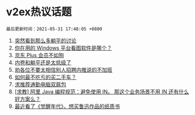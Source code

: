 # v2ex热议话题

`最后更新时间：2021-05-31 17:48:05 +0800`

1. [突然看到那么多躺平的讨论](https://www.v2ex.com/t/780189)
1. [你在用的 Windows 平台看图软件是哪个？](https://www.v2ex.com/t/780221)
1. [京东 Plus 会员不如狗](https://www.v2ex.com/t/780303)
1. [内卷和躺平还是太低级了](https://www.v2ex.com/t/780273)
1. [劝各位不要太相信别人招聘内推说的不加班](https://www.v2ex.com/t/780182)
1. [如何最不吃亏的买二手车？](https://www.v2ex.com/t/780245)
1. [求推荐通勤电脑双肩包](https://www.v2ex.com/t/780203)
1. [[求教] 阿里 Java 编程规范：避免使用 IN。 那这个业务场景不用 IN 还有什么好方案么？](https://www.v2ex.com/t/780277)
1. [最近看了《觉醒年代》，想买鲁迅作品的纸质书](https://www.v2ex.com/t/780265)

